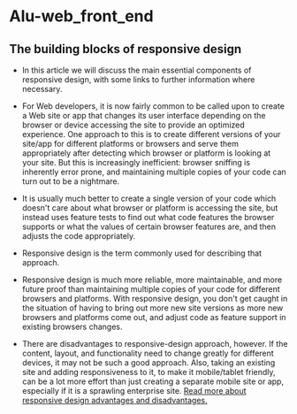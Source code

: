 # Alu-web_front_end

## The building blocks of responsive design

* In this article we will discuss the main essential components of responsive design, with some links to further information where necessary.

* For Web developers, it is now fairly common to be called upon to create a Web site or app that changes its user interface depending on the browser or device accessing the site to provide an optimized experience. One approach to this is to create different versions of your site/app for different platforms or browsers and serve them appropriately after detecting which browser or platform is looking at your site. But this is increasingly inefficient: browser sniffing is inherently error prone, and maintaining multiple copies of your code can turn out to be a nightmare.

* It is usually much better to create a single version of your code which doesn't care about what browser or platform is accessing the site, but instead uses feature tests to find out what code features the browser supports or what the values of certain browser features are, and then adjusts the code appropriately.

* Responsive design is the term commonly used for describing that approach.

* Responsive design is much more reliable, more maintainable, and more future proof than maintaining multiple copies of your code for different browsers and platforms. With responsive design, you don't get caught in the situation of having to bring out more new site versions as more new browsers and platforms come out, and adjust code as feature support in existing browsers changes.

* There are disadvantages to responsive-design approach, however. If the content, layout, and functionality need to change greatly for different devices, it may not be such a good approach. Also, taking an existing site and adding responsiveness to it, to make it mobile/tablet friendly, can be a lot more effort than just creating a separate mobile site or app, especially if it is a sprawling enterprise site. [Read more about responsive design advantages and disadvantages.](https://developer.mozilla.org/en-US/docs/Web/Progressive_web_apps)